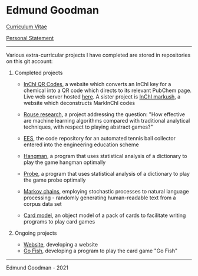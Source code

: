 # Edmund Goodman

[Curriculum Vitae](https://github.com/EdmundGoodman/EdmundGoodman/blob/master/edmundGoodmanCV.pdf)

[Personal Statement](https://github.com/EdmundGoodman/EdmundGoodman/blob/master/edmundGoodmanStatement.pdf)

***

Various extra-curricular projects I have completed are stored in repositories on this git account:

1. Completed projects

   - [InChI QR Codes](https://github.com/EdmundGoodman/InChiQRCodes), a website which converts an InChI key for a chemical into a QR code which directs to its relevant PubChem page. Live web server hosted [here](http://www-rinchi.ch.cam.ac.uk/qrinchi/). A sister project is [InChI markush](https://github.com/EdmundGoodman/InChiMarkush), a website which deconstructs MarkInChI codes
   - [Rouse research](https://github.com/EdmundGoodman/rouse-research), a project addressing the question: "How effective are machine learning algorithms compared with traditional analytical techniques, with respect to playing abstract games?"
   - [EES](https://github.com/EdmundGoodman/EES), the code repository for an automated tennis ball collector entered into the engineering education scheme

   - [Hangman](https://github.com/EdmundGoodman/hangman-solver), a program that uses statistical analysis of a dictionary to play the game hangman optimally
   - [Probe](https://github.com/EdmundGoodman/probeWinner), a program that uses  statistical analysis of a dictionary to play the game probe optimally
   - [Markov chains](https://github.com/EdmundGoodman/markov-chains), employing stochastic processes to natural language processing \- randomly generating human-readable text from a corpus data set
   - [Card model](https://github.com/EdmundGoodman/cardModel), an object model of a pack of cards to facilitate writing programs to play card games

   


2. Ongoing projects
   - [Website](https://github.com/EdmundGoodman/EdmundGoodman.github.io), developing a website
   - [Go Fish](https://github.com/EdmundGoodman/goFish), developing a program to play the card game "Go Fish"


***


Edmund Goodman \- 2021
